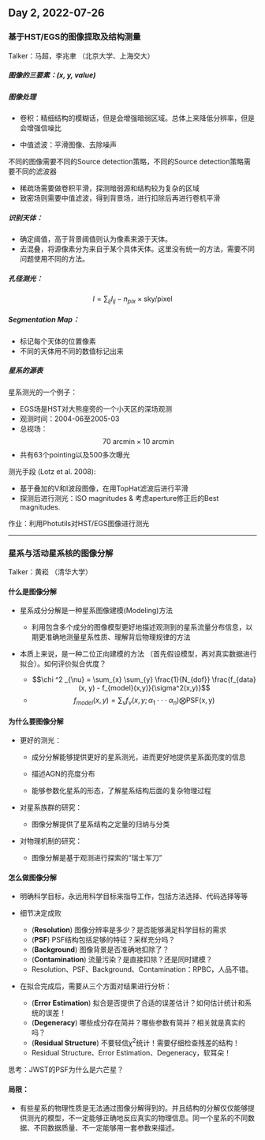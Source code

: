## Day 2, 2022-07-26

### 基于HST/EGS的图像提取及结构测量

Talker：马超，李兆聿 （北京大学、上海交大）

##### 图像的三要素：(x, y, value)

##### 图像处理

* 卷积：精细结构的模糊话，但是会增强暗弱区域。总体上来降低分辨率，但是会增强信噪比

* 中值滤波：平滑图像、去除噪声

不同的图像需要不同的Source detection策略，不同的Source detection策略需要不同的滤波器

* 稀疏场需要做卷积平滑，探测暗弱源和结构较为复杂的区域
* 致密场则需要中值滤波，得到背景场，进行扣除后再进行卷机平滑

##### 识别天体：

* 确定阈值，高于背景阈值则认为像素来源于天体。
* 去混叠，将源像素分为来自于某个具体天体。这里没有统一的方法，需要不同问题使用不同的方法。

##### 孔径测光：

$$I = \sum_{ij}I_{ij} - n_{pix} \times \mathrm{sky/pixel}$$

##### Segmentation Map：

* 标记每个天体的位置像素
* 不同的天体用不同的数值标记出来

##### 星系的源表

星系测光的一个例子：

* EGS场是HST对大熊座旁的一个小天区的深场观测
* 观测时间：2004-06至2005-03
* 总视场：$$\mathrm{70\ arcmin \times 10\ arcmin}$$
* 共有63个pointing以及500多次曝光

测光手段 (Lotz et al. 2008):

* 基于叠加的V和I波段图像，在用TopHat滤波后进行平滑
* 探测后进行测光：ISO magnitudes & 考虑aperture修正后的Best magnitudes.   

作业：利用Photutils对HST/EGS图像进行测光



---

### 星系与活动星系核的图像分解

Talker：黄崧 （清华大学）

#### 什么是图像分解

* 星系成分分解是一种星系图像建模(Modeling)方法
  * 利用包含多个成分的图像模型更好地描述观测到的星系流量分布信息，以期更准确地测量星系性质、理解背后物理规律的方法

* 本质上来说，是一种二位正向建模的方法 （首先假设模型，再对真实数据进行拟合）。如何评价拟合优度？
  * $$\chi ^2 _{\nu} = \sum_{x} \sum_{y} \frac{1}{N_{dof}} \frac{f_{data}(x, y) - f_{model}(x,y)}{\sigma^2(x,y)}$$
  * $$ f_{model}(x,y) = \sum_{\nu}f_{\nu}(x, y; \alpha_1 \cdot \cdot \cdot \alpha_{n}) \bigotimes \mathrm {PSF(x,y)}$$

#### 为什么要图像分解

* 更好的测光：

  * 成分分解能够提供更好的星系测光，进而更好地提供星系面亮度的信息

  * 描述AGN的亮度分布

  * 能够参数化星系的形态，了解星系结构后面的复杂物理过程

* 对星系族群的研究：
  * 图像分解提供了星系结构之定量的归纳与分类
* 对物理机制的研究：
  * 图像分解是基于观测进行探索的“瑞士军刀”

#### 怎么做图像分解

* 明确科学目标，永远用科学目标来指导工作，包括方法选择、代码选择等等
* 细节决定成败
  * (**Resolution**) 图像分辨率是多少？是否能够满足科学目标的需求
  * (**PSF**) PSF结构包括足够的特征？采样充分吗？
  * (**Background**) 图像背景是否准确地扣除了？
  * (**Contamination**) 流量污染？是直接扣除？还是同时建模？
  * Resolution、PSF、Background、Contamination：RPBC，人品不错。

* 在拟合完成后，需要从三个方面对结果进行分析：
  * (**Error Estimation**) 拟合是否提供了合适的误差估计？如何估计统计和系统的误差！
  * (**Degeneracy**) 哪些成分存在简并？哪些参数有简并？相关就是真实的吗？
  * (**Residual Structure**) 不要轻信$\chi^2$统计！需要仔细检查残差的结构！
  * Residual Structure、Error Estimation、Degeneracy，软耳朵！

思考：JWST的PSF为什么是六芒星？

#### 局限：

* 有些星系的物理性质是无法通过图像分解得到的。并且结构的分解仅仅能够提供测光的模型，不一定能够正确地反应真实的物理信息。同一个星系的不同数据、不同数据质量、不一定能够用一套参数来描述。